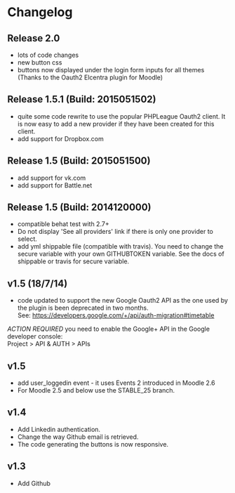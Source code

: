 Changelog
==========

Release 2.0
-----------
* lots of code changes
* new button css
* buttons now displayed under the login form inputs for all themes (Thanks to the Oauth2 Elcentra plugin for Moodle)

Release 1.5.1 (Build: 2015051502)
---------------------------------
* quite some code rewrite to use the popular PHPLeague Oauth2 client. It is now easy to add a new provider if they have been created for this client.
* add support for Dropbox.com

Release 1.5 (Build: 2015051500)
------------------------------
* add support for vk.com
* add support for Battle.net

Release 1.5 (Build: 2014120000)
-------------------------------
* compatible behat test with 2.7+
* Do not display 'See all providers' link if there is only one provider to select.
* add yml shippable file (compatible with travis). You need to change the secure variable with your own GITHUBTOKEN variable. See the docs of shippable or travis for secure variable.

v1.5 (18/7/14)
--------------
* code updated to support the new Google Oauth2 API as the one used by the plugin is been deprecated in two months.  
See: https://developers.google.com/+/api/auth-migration#timetable

*ACTION REQUIRED* you need to enable the Google+ API in the Google developer console:  
Project > API & AUTH > APIs

v1.5
----
* add user_loggedin event - it uses Events 2 introduced in Moodle 2.6
* For Moodle 2.5 and below use the STABLE_25 branch.

v1.4
----
* Add Linkedin authentication.
* Change the way Github email is retrieved.
* The code generating the buttons is now responsive.

v1.3
----
* Add Github
